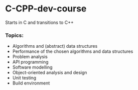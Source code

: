 # C-CPP-dev-course
Starts in C and transitions to C++

### Topics:

- Algorithms and (abstract) data structures
- Performance of the chosen algorithms and data structures
- Problem analysis
- API programming
- Software modelling
- Object-oriented analysis and design
- Unit testing
- Build environment
